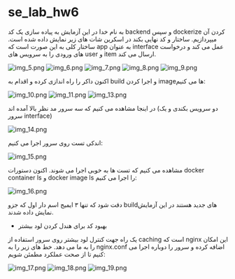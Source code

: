 # se_lab_hw6

به نام خدا
در این آزمایش به پیاده سازی یک کد backend و سپس dockerize کردن آن میپردازیم. ساختار و کد نهایی بکند در اسکرین شات های زیر نمایش داده شده است. ساختار کلی به این صورت است که app به عنوان interface عمل می کند و درخواست های ورودی را به سرویس های user و item ارسال می کند.

![img_5.png](screenshots/img_5.png)
![img_6.png](screenshots/img_6.png)
![img_7.png](screenshots/img_7.png)
![img_8.png](screenshots/img_8.png)
![img_9.png](screenshots/img_9.png)

اکنون داکر را راه اندازی کرده و اقدام به build و اجرا کردن imageها می کنیم:

![img_10.png](screenshots/img_10.png)
![img_11.png](screenshots/img_11.png)
![img_13.png](screenshots/img_13.png)

در اینجا مشاهده می کنیم که سه سرور مد نظر بالا آمده اند (دو سرویس بکندی و یک سرور interface)

![img_14.png](screenshots/img_14.png)

اندکی تست روی سرور اجرا می کنیم:

![img_15.png](screenshots/img_15.png)

مشاهده می کنیم که تست ها به خوبی اجرا می شوند. اکنون دستورات docker container ls و docker image ls را اجرا می کنیم:

![img_16.png](screenshots/img_16.png)

دقت شود که تنها ۳ ایمیج اسم دار اول که جزو buildهای جدید هستند در این آزمایش نمایش داده شدند.

- بهبود کد برای هندل کردن لود بیشتر

یک راه جهت کنترل لود بیشتر روی سرور استفاده از caching است که nginx این امکان را به ما می دهد. خط های زیر را به nginx.conf اضافه کرده و سرور را دوباره اجرا می کنیم تا از صحت عملکرد مطمئن شویم:

![img_17.png](screenshots/img_17.png)
![img_18.png](screenshots/img_18.png)
![img_19.png](screenshots/img_19.png)